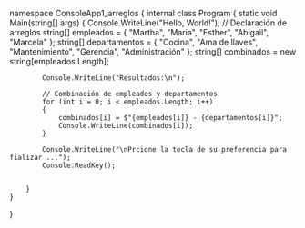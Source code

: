 namespace ConsoleApp1_arreglos
{
    internal class Program
    {
        static void Main(string[] args)
        {
            Console.WriteLine("Hello, World!");
            // Declaración de arreglos
            string[] empleados = { "Martha", "Maria", "Esther", "Abigail", "Marcela" };
            string[] departamentos = { "Cocina", "Ama de llaves", "Mantenimiento", "Gerencia", "Administración" };
            string[] combinados = new string[empleados.Length];

            Console.WriteLine("Resultados:\n");

            // Combinación de empleados y departamentos
            for (int i = 0; i < empleados.Length; i++)
            {
                combinados[i] = $"{empleados[i]} - {departamentos[i]}";
                Console.WriteLine(combinados[i]);
            }

            Console.WriteLine("\nPrcione la tecla de su preferencia para fializar ...");
            Console.ReadKey();


        }
    }
}
